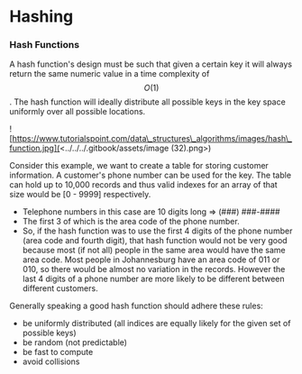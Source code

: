 # Hashing

### Hash Functions <a href="#hash-functions" id="hash-functions"></a>

A hash function's design must be such that given a certain key it will always return the same numeric value in a time complexity of$$O(1)$$. The hash function will ideally distribute all possible keys in the key space uniformly over all possible locations.&#x20;

![https://www.tutorialspoint.com/data\_structures\_algorithms/images/hash\_function.jpg](<../../../.gitbook/assets/image (32).png>)

Consider this example, we want to create a table for storing customer information. A customer's phone number can be used for the key. The table can hold up to 10,000 records and thus valid indexes for an array of that size would be \[0 - 9999] respectively.

* Telephone numbers in this case are 10 digits long => (###) ###-####
* The first 3 of which is the area code of the phone number.
* So, if the hash function was to use the first 4 digits of the phone number (area code and fourth digit), that hash function would not be very good because most (if not all) people in the same area would have the same area code. Most people in Johannesburg have an area code of 011 or 010, so there would be almost no variation in the records. However the last 4 digits of a phone number are more likely to be different between different customers.

Generally speaking a good hash function should adhere these rules:

* be uniformly distributed (all indices are equally likely for the given set of possible keys)
* be random (not predictable)
* be fast to compute
* avoid collisions
